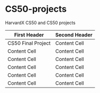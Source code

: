 # CS50-projects
HarvardX CS50 and CS50 projects


| First Header  | Second Header |
| ------------- | ------------- |
| CS50 Final Project| Content Cell  |
| Content Cell  | Content Cell  |
| Content Cell  | Content Cell  |
| Content Cell  | Content Cell  |
| Content Cell  | Content Cell  |
| Content Cell  | Content Cell  |
